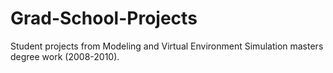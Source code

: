 # Grad-School-Projects

Student projects from Modeling and Virtual Environment Simulation masters degree work (2008-2010).

